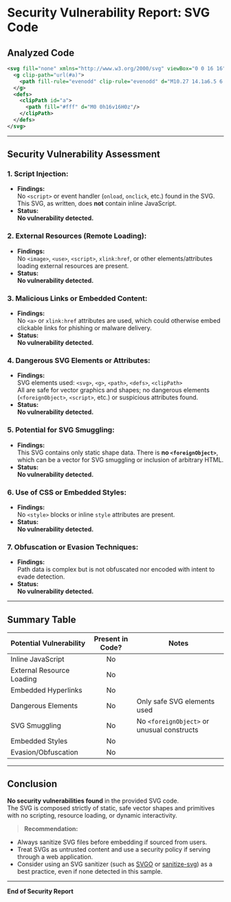 # Security Vulnerability Report: SVG Code

## Analyzed Code

```xml
<svg fill="none" xmlns="http://www.w3.org/2000/svg" viewBox="0 0 16 16">
  <g clip-path="url(#a)">
    <path fill-rule="evenodd" clip-rule="evenodd" d="M10.27 14.1a6.5 6.5 0 0 0 3.67-3.45q-1.24.21-2.7.34-.31 1.83-.97 3.1M8 16A8 8 0 1 0 8 0a8 8 0 0 0 0 16m.48-1.52a7 7 0 0 1-.96 0H7.5a4 4 0 0 1-.84-1.32q-.38-.89-.63-2.08a40 40 0 0 0 3.92 0q-.25 1.2-.63 2.08a4 4 0 0 1-.84 1.31zm2.94-4.76q1.66-.15 2.95-.43a7 7 0 0 0 0-2.58q-1.3-.27-2.95-.43a18 18 0 0 1 0 3.44m-1.27-3.54a17 17 0 0 1 0 3.64 39 39 0 0 1-4.3 0 17 17 0 0 1 0-3.64 39 39 0 0 1 4.3 0m1.1-1.17q1.45.13 2.69.34a6.5 6.5 0 0 0-3.67-3.44q.65 1.26.98 3.1M8.48 1.5l.01.02q.41.37.84 1.31.38.89.63 2.08a40 40 0 0 0-3.92 0q.25-1.2.63-2.08a4 4 0 0 1 .85-1.32 7 7 0 0 1 .96 0m-2.75.4a6.5 6.5 0 0 0-3.67 3.44 29 29 0 0 1 2.7-.34q.31-1.83.97-3.1M4.58 6.28q-1.66.16-2.95.43a7 7 0 0 0 0 2.58q1.3.27 2.95.43a18 18 0 0 1 0-3.44m.17 4.71q-1.45-.12-2.69-.34a6.5 6.5 0 0 0 3.67 3.44q-.65-1.27-.98-3.1" fill="#666"/>
  </g>
  <defs>
    <clipPath id="a">
      <path fill="#fff" d="M0 0h16v16H0z"/>
    </clipPath>
  </defs>
</svg>
```

---

## Security Vulnerability Assessment

### 1. **Script Injection:**
- **Findings:**  
  No `<script>` or event handler (`onload`, `onclick`, etc.) found in the SVG. This SVG, as written, does **not** contain inline JavaScript.
- **Status:**  
  **No vulnerability detected.**

### 2. **External Resources (Remote Loading):**
- **Findings:**  
  No `<image>`, `<use>`, `<script>`, `xlink:href`, or other elements/attributes loading external resources are present.
- **Status:**  
  **No vulnerability detected.**

### 3. **Malicious Links or Embedded Content:**
- **Findings:**  
  No `<a>` or `xlink:href` attributes are used, which could otherwise embed clickable links for phishing or malware delivery.
- **Status:**  
  **No vulnerability detected.**

### 4. **Dangerous SVG Elements or Attributes:**
- **Findings:**  
  SVG elements used: `<svg>`, `<g>`, `<path>`, `<defs>`, `<clipPath>`  
  All are safe for vector graphics and shapes; no dangerous elements (`<foreignObject>`, `<script>`, etc.) or suspicious attributes found.
- **Status:**  
  **No vulnerability detected.**

### 5. **Potential for SVG Smuggling:**
- **Findings:**  
  This SVG contains only static shape data. There is **no `<foreignObject>`**, which can be a vector for SVG smuggling or inclusion of arbitrary HTML.
- **Status:**  
  **No vulnerability detected.**

### 6. **Use of CSS or Embedded Styles:**
- **Findings:**  
  No `<style>` blocks or inline `style` attributes are present.
- **Status:**  
  **No vulnerability detected.**

### 7. **Obfuscation or Evasion Techniques:**
- **Findings:**  
  Path data is complex but is not obfuscated nor encoded with intent to evade detection.
- **Status:**  
  **No vulnerability detected.**

---

## Summary Table

| Potential Vulnerability      | Present in Code? | Notes                                      |
|-----------------------------|:---------------:|---------------------------------------------|
| Inline JavaScript           |        No        |                                             |
| External Resource Loading   |        No        |                                             |
| Embedded Hyperlinks         |        No        |                                             |
| Dangerous Elements          |        No        | Only safe SVG elements used                 |
| SVG Smuggling               |        No        | No `<foreignObject>` or unusual constructs  |
| Embedded Styles             |        No        |                                             |
| Evasion/Obfuscation         |        No        |                                             |

---

## **Conclusion**

**No security vulnerabilities found** in the provided SVG code.  
The SVG is composed strictly of static, safe vector shapes and primitives with no scripting, resource loading, or dynamic interactivity.  

> **Recommendation:**  
- Always sanitize SVG files before embedding if sourced from users.
- Treat SVGs as untrusted content and use a security policy if serving through a web application.
- Consider using an SVG sanitizer (such as [SVGO](https://github.com/svg/svgo) or [sanitize-svg](https://www.npmjs.com/package/sanitize-svg)) as a best practice, even if none detected in this sample.

---

**End of Security Report**
